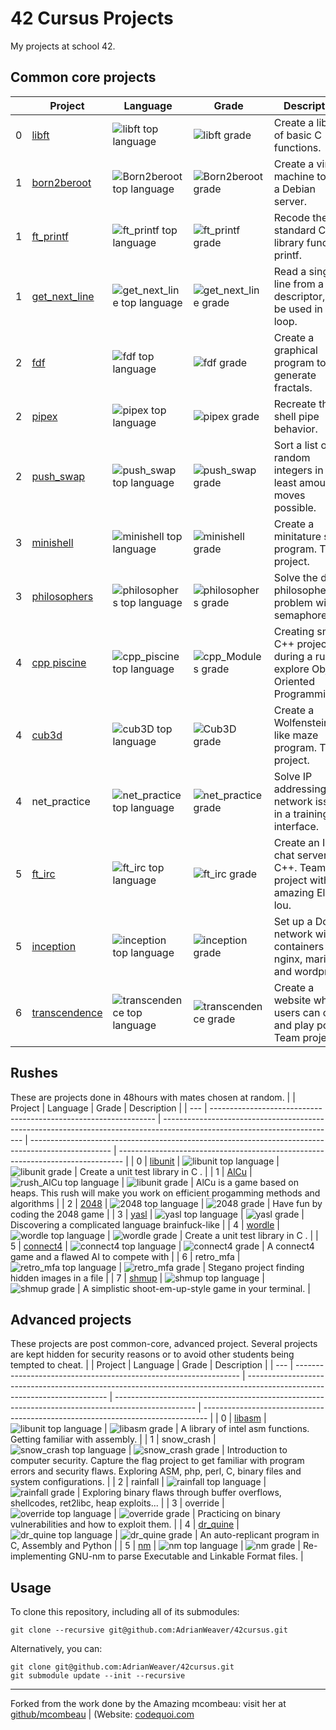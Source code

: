 # 42 Cursus Projects

My projects at school 42.


## Common core projects

|     | Project                                                          | Language                                                                                                                  | Grade                                                                                              | Description                                                                     |
| --- | ---------------------------------------------------------------- | ------------------------------------------------------------------------------------------------------------------------- | -------------------------------------------------------------------------------------------------- | ------------------------------------------------------------------------------- |
| 0   | [libft](https://github.com/AdrianWeaver/libft)                       | ![libft top language](https://img.shields.io/github/languages/top/AdrianWeaver/libft?style=flat-square)                       | ![libft grade](https://img.shields.io/badge/:-125%25-success?style=flat-square&logo=42)            | Create a library of basic C functions.                                          |
| 1   | [born2beroot](https://github.com/AdrianWeaver/Born2beroot)           | ![Born2beroot top language](https://img.shields.io/github/languages/top/AdrianWeaver/Born2beroot?style=flat-square)           | ![Born2beroot grade](https://img.shields.io/badge/:-125%25-success?style=flat-square&logo=42)      | Create a virtual machine to host a Debian server.                               |
| 1   | [ft_printf](https://github.com/AdrianWeaver/ft_printf)               | ![ft_printf top language](https://img.shields.io/github/languages/top/AdrianWeaver/ft_printf?style=flat-square)               | ![ft_printf grade](https://img.shields.io/badge/:-125%25-success?style=flat-square&logo=42)        | Recode the standard C library function, printf.                                 |
| 1   | [get_next_line](https://github.com/AdrianWeaver/get_next_line)                 | ![get_next_line top language](https://img.shields.io/github/languages/top/AdrianWeaver/get_next_line?style=flat-square)       | ![get_next_line grade](https://img.shields.io/badge/:-125%25-success?style=flat-square&logo=42)    | Read a single line from a file descriptor, can be used in a loop.               |
| 2   | [fdf](https://github.com/AdrianWeaver/fdf)                 | ![fdf top language](https://img.shields.io/github/languages/top/AdrianWeaver/fdf?style=flat-square)                 | ![fdf grade](https://img.shields.io/badge/:-125%25-success?style=flat-square&logo=42)         | Create a graphical program to generate fractals.                                |
| 2   | [pipex](https://github.com/AdrianWeaver/pipex)                       | ![pipex top language](https://img.shields.io/github/languages/top/AdrianWeaver/pipex?style=flat-square)                       | ![pipex grade](https://img.shields.io/badge/:-100%25-success?style=flat-square&logo=42)            | Recreate the shell pipe behavior.                                               |
| 2   | [push_swap](https://github.com/AdrianWeaver/push_swap)               | ![push_swap top language](https://img.shields.io/github/languages/top/AdrianWeaver/push_swap?style=flat-square)               | ![push_swap grade](https://img.shields.io/badge/:-125%25-success?style=flat-square&logo=42)        | Sort a list of random integers in the least amount of moves possible.           |
| 3   | [minishell](https://github.com/AdrianWeaver/minishell)               | ![minishell top language](https://img.shields.io/github/languages/top/AdrianWeaver/minishell?style=flat-square)               | ![minishell grade](https://img.shields.io/badge/:-99%25-success?style=flat-square&logo=42)         | Create a minitature shell program. Team project.                                |
| 3   | [philosophers](https://github.com/AdrianWeaver/philo)         | ![philosophers top language](https://img.shields.io/github/languages/top/AdrianWeaver/philo?style=flat-square)         | ![philosophers grade](https://img.shields.io/badge/:-100%25-success?style=flat-square&logo=42)     | Solve the dining philosophers problem with semaphores.                          |
| 4   | [cpp piscine](https://github.com/AdrianWeaver/cpp_piscine)      | ![cpp_piscine top language](https://img.shields.io/badge/c++-100%25-blue)           | ![cpp_Modules grade](https://img.shields.io/badge/:-100%25-success?style=flat-square&logo=42)      | Creating small C++ projects during a rush to explore Object-Oriented Programming. |
| 4   | [cub3d](https://github.com/AdrianWeaver/cub3D.git)                   | ![cub3D top language](https://img.shields.io/github/languages/top/AdrianWeaver/cub3D?style=flat-square)                       | ![Cub3D grade](https://img.shields.io/badge/:-110%25-success?style=flat-square&logo=42)            | Create a Wolfenstein3D-like maze program. Team project.                         |
| 4   | net_practice         | ![net_practice top language](https://img.shields.io/badge/language-none-blue)         | ![net_practice grade](https://img.shields.io/badge/:-100%25-success?style=flat-square&logo=42)     | Solve IP addressing and network issues in a training interface.                 |
| 5   | [ft_irc](https://github.com/Elena-lou/ft_irc)                     | ![ft_irc top language](https://img.shields.io/github/languages/top/Elena-lou/ft_irc?style=flat-square)                     | ![ft_irc grade](https://img.shields.io/badge/:-100%25-success?style=flat-square&logo=42)           | Create an IRC chat server in C++. Team project with the amazing Elena-lou.                                 |
| 5   | [inception](https://github.com/AdrianWeaver/inception)               | ![inception top language](https://img.shields.io/github/languages/top/AdrianWeaver/inception?style=flat-square)               | ![inception grade](https://img.shields.io/badge/:-105%25-success?style=flat-square&logo=42)        | Set up a Docker network with containers for nginx, mariadb, and wordpress.      |
| 6   | [transcendence](https://github.com/42rave/transcendence) | ![transcendence top language](https://img.shields.io/github/languages/top/42rave/transcendence?style=flat-square) | ![transcendence grade](https://img.shields.io/badge/:-100%25-success?style=flat-square&logo=42) | Create a website where users can chat and play pong. Team project.              |

## Rushes

These are projects done in 48hours with mates chosen at random.
|     | Project                                                          | Language                                                                                                                  | Grade                                                                                              | Description                                                                     |
| --- | ---------------------------------------------------------------- | ------------------------------------------------------------------------------------------------------------------------- | -------------------------------------------------------------------------------------------------- | ------------------------------------------------------------------------------- |
| 0   | [libunit](https://github.com/AdrianWeaver/rush_libunit)                       | ![libunit top language](https://img.shields.io/github/languages/top/AdrianWeaver/rush_libunit?style=flat-square)                       | ![libunit grade](https://img.shields.io/badge/:-109%25-success?style=flat-square&logo=42)            | Create a unit test library in C .                                          |
| 1   | [AlCu](https://github.com/AdrianWeaver/rush_AlCu)                       | ![rush_AlCu top language](https://img.shields.io/github/languages/top/AdrianWeaver/rush_AlCu?style=flat-square)                       | ![libunit grade](https://img.shields.io/badge/:-97%25-success?style=flat-square&logo=42)            | AlCu is a game based on heaps. This rush will make you work on efficient progamming methods and algorithms            |
| 2   | [2048](https://github.com/AdrianWeaver/rush_2048)                       | ![2048 top language](https://img.shields.io/github/languages/top/AdrianWeaver/rush_2048?style=flat-square)                       | ![2048 grade](https://img.shields.io/badge/:-115%25-success?style=flat-square&logo=42)            | Have fun by coding the 2048 game                |
| 3   | [yasl](https://github.com/AdrianWeaver/rush_yasl)                       | ![yasl top language](https://img.shields.io/github/languages/top/AdrianWeaver/rush_yasl?style=flat-square)                       | ![yasl grade](https://img.shields.io/badge/:-100%25-success?style=flat-square&logo=42)            | Discovering a complicated language brainfuck-like           |
| 4   | [wordle](https://github.com/AdrianWeaver/rush_wordle)                       | ![wordle top language](https://img.shields.io/github/languages/top/AdrianWeaver/rush_wordle?style=flat-square)                       | ![wordle grade](https://img.shields.io/badge/:-100%25-success?style=flat-square&logo=42)            | Create a unit test library in C .   |
| 5   | [connect4](https://github.com/AdrianWeaver/rush_connect4)                       | ![connect4 top language](https://img.shields.io/github/languages/top/AdrianWeaver/rush_connect4?style=flat-square)                       | ![connect4 grade](https://img.shields.io/badge/:-120%25-success?style=flat-square&logo=42)            | A connect4 game and a flawed AI to compete with |
| 6   | retro_mfa                       | ![retro_mfa top language](https://img.shields.io/badge/-private-red)                       | ![retro_mfa grade](https://img.shields.io/badge/:-100%25-success?style=flat-square&logo=42)            | Stegano project finding hidden images in a file       |
| 7   | [shmup](https://github.com/AdrianWeaver/rush_shmup)                       | ![shmup top language](https://img.shields.io/github/languages/top/AdrianWeaver/rush_shmup?style=flat-square)                       | ![shmup grade](https://img.shields.io/badge/:-120%25-success?style=flat-square&logo=42)            | A simplistic shoot-em-up-style game in your terminal. |


## Advanced projects

These projects are post common-core, advanced project.
Several projects are kept hidden for security reasons or to avoid other students being tempted to cheat.
|     | Project                                                          | Language                                                                                                                  | Grade                                                                                              | Description                                                                     |
| --- | ---------------------------------------------------------------- | ------------------------------------------------------------------------------------------------------------------------- | -------------------------------------------------------------------------------------------------- | ------------------------------------------------------------------------------- |
| 0   | [libasm](https://github.com/AdrianWeaver/libasm)                       | ![libunit top language](https://img.shields.io/github/languages/top/AdrianWeaver/libasm?style=flat-square)                       | ![libasm grade](https://img.shields.io/badge/:-125%25-success?style=flat-square&logo=42)            | A library of intel asm functions. Getting familiar with assembly. | 
| 1   | snow_crash                       | ![snow_crash top language](https://img.shields.io/badge/-private-red)                       | ![snow_crash grade](https://img.shields.io/badge/:-125%25-success?style=flat-square&logo=42)            | Introduction to computer security. Capture the flag project to get familiar with program errors and security flaws. Exploring ASM, php, perl, C, binary files and system configurations. |
| 2   | rainfall                       | ![rainfall top language](https://img.shields.io/badge/-private-red)                       | ![rainfall grade](https://img.shields.io/badge/:-125%25-success?style=flat-square&logo=42)            | Exploring binary flaws through buffer overflows, shellcodes, ret2libc, heap exploits... | 
| 3   | override                       | ![override top language](https://img.shields.io/badge/-private-red)                       | ![override grade](https://img.shields.io/badge/:-125%25-success?style=flat-square&logo=42)            | Practicing on binary vulnerabilities and how to exploit them. | 
| 4   | [dr_quine](https://github.com/AdrianWeaver/dr_quine)                       | ![dr_quine top language](https://img.shields.io/github/languages/top/AdrianWeaver/dr_quine?style=flat-square)                       | ![dr_quine grade](https://img.shields.io/badge/:-125%25-success?style=flat-square&logo=42)            | An auto-replicant program in C, Assembly and Python | 
| 5   | [nm](https://github.com/AdrianWeaver/nm)                       | ![nm top language](https://img.shields.io/github/languages/top/AdrianWeaver/nm?style=flat-square)                       | ![nm grade](https://img.shields.io/badge/:-125%25-success?style=flat-square&logo=42)            | Re-implementing GNU-nm to parse Executable and Linkable Format files. | 


## Usage

To clone this repository, including all of its submodules:

```shell
git clone --recursive git@github.com:AdrianWeaver/42cursus.git
```

Alternatively, you can:

```shell
git clone git@github.com:AdrianWeaver/42cursus.git
git submodule update --init --recursive
```

---

Forked from the work done by the Amazing mcombeau: visit her at [github/mcombeau](https://github.com/mcombeau) |  (Website: [codequoi.com](https://www.codequoi.com)
